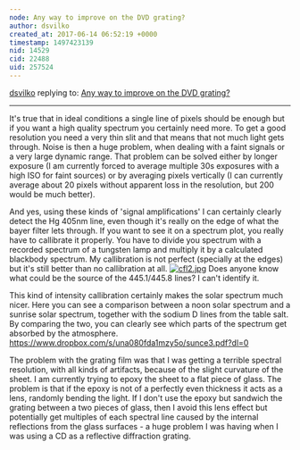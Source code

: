 ```yaml
---
node: Any way to improve on the DVD grating?
author: dsvilko
created_at: 2017-06-14 06:52:19 +0000
timestamp: 1497423139
nid: 14529
cid: 22488
uid: 257524
---
```




[dsvilko](../profile/dsvilko) replying to: [Any way to improve on the DVD grating?](../notes/dsvilko/06-13-2017/any-way-to-improve-on-the-dvd-grating)

----
It's true that in ideal conditions a single line of pixels should be enough but if you want a high quality spectrum you certainly need more. To get a good resolution you need a very thin slit and that means that not much light gets through. Noise is then a huge problem, when dealing with a faint signals or a very large dynamic range. That problem can be solved either by longer exposure (I am currently forced to average multiple 30s exposures with a high ISO for faint sources) or by averaging pixels vertically (I can currently average about 20 pixels without apparent loss in the resolution, but 200 would be much better). 

And yes, using these kinds of 'signal amplifications' I can certainly clearly detect the Hg 405nm line, even though it's really on the edge of what the bayer filter lets through. If you want to see it on a spectrum plot, you really have to callibrate it properly. You have to divide you spectrum with a recorded spectrum of a tungsten lamp and multiply it by a calculated blackbody spectrum. My callibration is not perfect (specially at the edges) but it's still better than no callibration at all. 
[![cfl2.jpg](https://publiclab.org/system/images/photos/000/020/782/large/cfl2.jpg)](https://publiclab.org/system/images/photos/000/020/782/original/cfl2.jpg)
Does anyone know what could be the source of the 445.1/445.8 lines? I can't identify it. 

This kind of intensity callibration certainly makes the solar spectrum much nicer. Here you can see a comparison between a noon solar spectrum and a sunrise solar spectrum, together with the sodium D lines from the table salt. By comparing the two, you can clearly see which parts of the spectrum get absorbed by the atmosphere. 
https://www.dropbox.com/s/una080fda1mzy5o/sunce3.pdf?dl=0


The problem with the grating film was that I was getting a terrible spectral resolution, with all kinds of artifacts, because of the slight curvature of the sheet. I am currently trying to epoxy the sheet to a flat piece of glass. The problem is that if the epoxy is not of a perfectly even thickness it acts as a lens, randomly bending the light. If I don't use the epoxy but sandwich the grating between a two pieces of glass, then I avoid this lens effect but potentially get multiples of each spectral line caused by the internal reflections from the glass surfaces - a huge problem I was having when I was using a CD as a reflective diffraction grating. 


